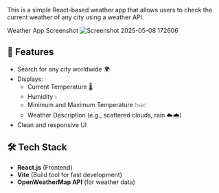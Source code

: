 This is a simple React-based weather app that allows users to check the current weather of any city using a weather API.

Weather App Screenshot
![Screenshot 2025-05-08 172606](https://github.com/user-attachments/assets/111f7d3c-72b9-40fa-97ff-3c8ea72e6323)



## 🚀 Features

- Search for any city worldwide 🌍
- Displays:
  - Current Temperature 🌡️
  - Humidity 💧
  - Minimum and Maximum Temperature 📉📈
  - Weather Description (e.g., scattered clouds, rain ☁️🌧️)
- Clean and responsive UI

## 🛠️ Tech Stack

- **React.js** (Frontend)
- **Vite** (Build tool for fast development)
- **OpenWeatherMap API** (for weather data)
